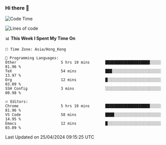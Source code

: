 ### Hi there 👋

<!--
**nicehiro/nicehiro** is a ✨ _special_ ✨ repository because its `README.md` (this file) appears on your GitHub profile.

Here are some ideas to get you started:

- 🔭 I’m currently working on ...
- 🌱 I’m currently learning ...
- 👯 I’m looking to collaborate on ...
- 🤔 I’m looking for help with ...
- 💬 Ask me about ...
- 📫 How to reach me: ...
- 😄 Pronouns: ...
- ⚡ Fun fact: ...
-->

<!--START_SECTION:waka-->
![Code Time](http://img.shields.io/badge/Code%20Time-318%20hrs%2027%20mins-blue)

![Lines of code](https://img.shields.io/badge/From%20Hello%20World%20I%27ve%20Written-2.6%20million%20lines%20of%20code-blue)

📊 **This Week I Spent My Time On** 

```text
🕑︎ Time Zone: Asia/Hong_Kong

💬 Programming Languages: 
Other                    5 hrs 19 mins       ████████████████████░░░░░   81.96 % 
TeX                      54 mins             ███░░░░░░░░░░░░░░░░░░░░░░   13.97 % 
Org                      12 mins             █░░░░░░░░░░░░░░░░░░░░░░░░   03.09 % 
SSH Config               3 mins              ░░░░░░░░░░░░░░░░░░░░░░░░░   00.98 % 

🔥 Editors: 
Chrome                   5 hrs 19 mins       ████████████████████░░░░░   81.96 % 
VS Code                  58 mins             ████░░░░░░░░░░░░░░░░░░░░░   14.95 % 
Emacs                    12 mins             █░░░░░░░░░░░░░░░░░░░░░░░░   03.09 % 
```


 Last Updated on 25/04/2024 09:15:25 UTC
<!--END_SECTION:waka-->
